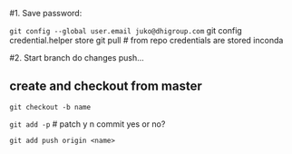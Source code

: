 #1. Save password:

`git config --global user.email juko@dhigroup.com`
git config credential.helper store
git pull # from repo credentials are stored inconda


#2. Start branch do changes push...
## create and checkout from master
`git checkout -b name`

`git add -p` # patch
y n commit yes or no?


`git add push origin <name>`
